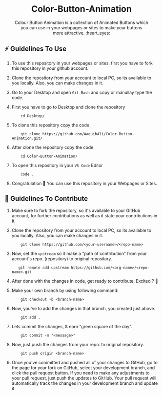 <p align="center">
  
</p>

<h1 align="center">Color-Button-Animation</h1>

<p align="center">Colour Button Animation is a collection of Animated Buttons which <br> 
 you can use in your webpages or sites to make your buttons <br> 
 more attractive. :heart_eyes: </p>

## ⚡️ Guidelines To Use
1. To use this repository in your webpages or sites. first you have to fork this repository in your github account.

2.  Clone the repository from your account to local PC, so its available to you locally. Also, you can make changes in it.

3. Go to your Desktop and open `Git Bash` and copy or manullay type the code.

4. First you have to go to Desktop and clone the repository

    ```
        cd Desktop/
    ```
5. To clone this repository copy the code
    
    ```
        git clone https://github.com/AaquibAli/Color-Button-Animation.git/
    ```
 6. After clone the repository copy the code   
    
    ```
        cd Color-Button-Animation/
    ```  
7. To open this repository in your `VS Code` Editor 
    
    ```
        code .
    ```
    
8. Congratulation 🎉 You can use this repository in your Webpages or Sites.    


## :page_with_curl: Guidelines To Contribute 
1. Make sure to fork the repository, so it's available to your GitHub account, for further contributions as well as it state your contributions in it.


2. Clone the repository from your account to local PC, so its available to you locally. Also, you can make changes in it.

    ```
        git clone https://github.com/<your-username>/<repo-name>
    ```

3. Now, set the `upstream` so it make a "path of contribution" from your account's repo. (repository) to original repository.


    ```
       git remote add upstream https://github.com/<org-name>/<repo-name>.git
    ```

4. After done with the changes in code, get ready to contribute, Excited ? :star_struck: 

5. Make your own branch by using following command:
    ```
        git checkout -b <branch-name>
    ```

6. Now, you've to add the changes in that branch, you created just above.
    ```
        git add .
    ```
7. Lets commit the changes, & earn "green square of the day".
    ```
        git commit -m "<message>"
    ```
8. Now, just push the changes from your repo. to original repository.
    ```
        git push origin <branch-name>
    ```
9. Once you've committed and pushed all of your changes to GitHub, go to the page for your fork on GitHub, select your development branch, and click the pull request button. If you need to make any adjustments to your pull request, just push the updates to GitHub. Your pull request will automatically track the changes in your development branch and update it.

